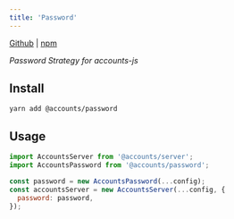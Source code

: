 ```yaml
---
title: 'Password'
---
```


[Github](https://github.com/accounts-js/accounts) |
[npm](https://www.npmjs.com/package/@accounts/password)

_Password Strategy for accounts-js_

## Install

```
yarn add @accounts/password
```

## Usage

```javascript
import AccountsServer from '@accounts/server';
import AccountsPassword from '@accounts/password';

const password = new AccountsPassword(...config);
const accountsServer = new AccountsServer(...config, {
  password: password,
});
```
